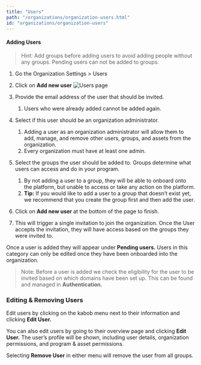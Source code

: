 ```yaml
---
title: "Users"
path: "/organizations/organization-users.html"
id: "organizations/organization-users"
---
```


#### Adding Users
>Hint: Add groups before adding users to avoid adding people without any groups. Pending users can not be added to groups.

1. Go the Organization Settings > Users
1. Click on **Add new user**
![Users page](/images/users-1.png)

1. Provide the email address of the user that should be invited.
	1. Users who were already added cannot be added again.
1. Select if this user should be an organization administrator.
    1. Adding a user as an organization administrator will allow them to add, manage, and remove other users, groups, and assets from the organization.
	1. Every organization must have at least one admin.
1. Select the groups the user should be added to. Groups determine what users can access and do in your program.
    1. By not adding a user to a group, they will be able to onboard onto the platform, but unable to access or take any action on the platform.
    1. **Tip:** If you would like to add a user to a group that doesn’t exist yet, we recommend that you create the group first and then add the user.
1. Click on **Add new user** at the bottom of the page to finish.
1. This will trigger a single invitation to join the organization. Once the User accepts the invitation, they will have access based on the groups they were invited to. 

Once a user is added they will appear under **Pending users.** Users in this category can only be edited once they have been onboarded into the organization. 

>Note: Before a user is added we check the eligibility for the user to be invited based on which domains have been set up. This can be found and managed in **Authentication.**

### Editing & Removing Users
Edit users by clicking on the kabob menu next to their information and clicking **Edit User.**

You can also edit users by going to their overview page and clicking **Edit User.** The user’s profile will be shown, including user details, organization permissions, and program & asset permissions.

Selecting **Remove User** in either menu will remove the user from all groups.
